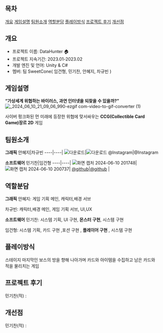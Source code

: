 ## 목차

[개요](#개요) 
[게임설명](#게임설명) 
[팀원소개](#팀원소개) 
[역할분담](#역할분담) 
[플레이방식](#플레이방식) 
[프로젝트 후기](#프로젝트-후기)
[개선점](#개선점)


## 개요 

-   프로젝트 이름: DataHunter 🏠
-   프로젝트 지속기간: 2023.01-2023.02
-   개발 엔진 및 언어: Unity & C#
-   멤버: 팀 SweetCone( 임건형, 민기찬, 안혜지, 차규빈 )

## 게임설명 
**“가상세계 위협하는 바이러스, 과연 인터넷을 되찾을 수 있을까?”**
![_2024_06_10_21_09_06_990-ezgif com-video-to-gif-converter (1)](https://github.com/PohangCandy/Slayer-Unity-/assets/130345776/adad940e-9366-4934-b935-5b0889e43e33)

사이버 펑크화된 먼 미래에 등장한 위협에 맞서싸우는 **CCG(Collectible Card Game)장르 2D** 게임 

## 팀원소개 
**그래픽**
안혜지|차규빈
----|----|
![다운로드](https://github.com/PohangCandy/Slayer-Unity-/assets/130345776/7821af10-13b0-453b-af48-6266c3ed3a7e)|![다운로드](https://github.com/PohangCandy/Slayer-Unity-/assets/130345776/17788435-9f69-424e-b0cb-e0f10b1296e9)
@Instagram|@Instagram

**소프트웨어**
민기찬|임건형
----|----|
![화면 캡처 2024-06-10 201748](https://github.com/PohangCandy/Slayer-Unity-/assets/130345776/143a15af-e71a-40de-8554-7971a73a6d2f)|![화면 캡처 2024-06-10 200737](https://github.com/PohangCandy/Slayer-Unity-/assets/130345776/d16ede03-da73-47bc-b56f-7ad65eccaa29)|
[@github](https://github.com/PohangCandy)|[@github](https://github.com/ImGunHyoeng) |

## 역할분담 
**그래픽**
안혜지: 게임 기획 메인, 캐릭터,배경 서브

차규빈: 캐릭터,배경 메인, 게임 기획 서브, UI,UX

**소프트웨어**
민기찬: 시스템 기획, UI 구현, **몬스터 구현**, 시스템 구현

임건형: 시스템 기획, 카드 구현 ,포션 구현 , **플레이어 구현** , 시스템 구현

## 플레이방식
스테이지 마지막인 보스의 방을 향해 나아가며
카드와 아이템을 수집하고
남은 카드와
적을 물리치는 게임


## 프로젝트 후기

민기찬(적) :


## 개선점
민기찬(적) : 





